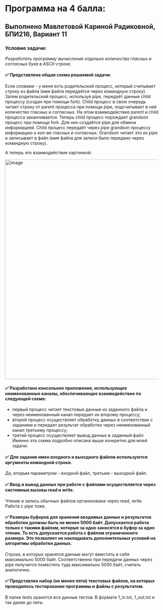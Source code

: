 # Программа на 4 балла:

## Выполнено Мавлетовой Кариной Радиковной, БПИ216, Вариант 11
### Условие задачи:
*Разработать программу вычисления отдельно количества гласных и согласных букв в ASCII-строке.*


#### :white_check_mark: Представлена общая схема решаемой задачи:
Если словами - у меня есть родительский процесс, который считывает строку из файла (имя файла передаётся через командную строку). Затем родительский процесс, используя pipe, передаёт данные child процессу (создан при помощи fork). Child процесс в свою очередь читает строку от parent процесса при помощи pipe, подсчитывает в ней количество гласных и согласных. На этом взаимодействие parent и child процесса заканчивается. Теперь child процесс порождает grandson процесс при помощи fork. Для них создаётся pipe для обмена информацией. Child процесс передаёт через pipe grandson процессу информацию о кол-ве гласных и согласных. Grandson читает это из pipe и записывает в файл (имя файла для записи было передано через командную строку).

А теперь это взаимодействие картинкой:

<img width="721" alt="image" src="https://user-images.githubusercontent.com/115434090/224700188-1eeacc54-66b3-4567-b122-928f0f980b53.png">

#### :white_check_mark: Разработано консольное приложение, использующее неименованные каналы, обеспечивающее взаимодействие по следующей схеме:
+ первый процесс читает текстовые данные из заданного файла и через неименованный канал передает их второму процессу;
+ второй процесс осуществляет обработку данных в соответствии с заданием и передает результат обработки через неименованный канал третьему процессу;
+ третий процесс осуществляет вывод данных в заданный файл.
Именно эта схема подробно описана выше конкретно для моей задачи.

#### :white_check_mark: Для задания имен входного и выходного файлов используются аргументы командной строки.
Да, вторым параметром - входной файл, третьим - выходной файл.

#### :white_check_mark: Ввод и вывод данных при работе с файлами осуществляется через системные вызовы read и write.
Чтение и запись обычных файлов организована через read, write. Работа с pipe тоже.

#### :white_check_mark: Размеры буферов для хранения вводимых данных и результатов обработки должны быть не менее 5000 байт. Допускается работа только с такими файлам, которые за одно заносятся в буфер за одно чтение. То есть допускается работа с файлом ограниченного размера. Это позволяет не накладывать дополнительных условий на алгоритмы обработки данных.

Строки, в которых хранятся данные могут вместить в себя максимально 5000 байт. Соответственно при передачи данных через pipe получится поместить туда максимально 5000 байт, считать аналогично.

#### :white_check_mark: Представлен набор (не менее пяти) текстовых файлов, на которых проводилось тестирование программы и файлы с результатом.
В папке tests хранятся все данные тестов. В формате 1_in.txt, 1_out.txt и так далее до пяти.


